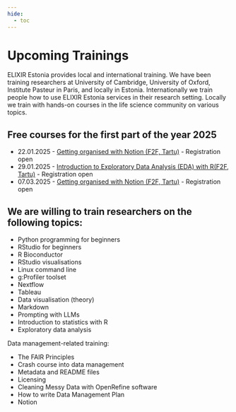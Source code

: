 ```yaml
---
hide:
  - toc
---
```

# Upcoming Trainings

ELIXIR Estonia provides local and international training. We have been training
researchers at University of Cambridge, University of Oxford, Institute Pasteur
in Paris, and locally in Estonia. Internationally we train people how to use
ELIXIR Estonia services in their research setting. Locally we train with
hands-on courses in the life science community on various topics.

## Free courses for the first part of the year 2025

* 22.01.2025 - [Getting organised with Notion (F2F, Tartu)](https://elixir.ut.ee/news/2025/01/02/Notion_22-01/) - Registration open
* 29.01.2025 - [Introduction to Exploratory Data Analysis (EDA) with R(F2F, Tartu)](https://elixir.ut.ee/news/2025/01/02/Exploratory_data_analysis/) - Registration open
* 07.03.2025 - [Getting organised with Notion (F2F, Tartu)](https://elixir.ut.ee/news/2025/01/02/Notion_07-03/) - Registration open


## We are willing to train researchers on the following topics:

* Python programming for beginners
* RStudio for beginners
* R Bioconductor
* RStudio visualisations
* Linux command line
* g:Profiler toolset
* Nextflow
* Tableau
* Data visualisation (theory)
* Markdown
* Prompting with LLMs
* Introduction to statistics with R
* Exploratory data analysis

Data management-related training:

* The FAIR Principles
* Crash course into data management
* Metadata and README files
* Licensing
* Cleaning Messy Data with OpenRefine software
* How to write Data Management Plan
* Notion
